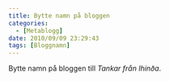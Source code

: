 ```yaml
---
title: Bytte namn på bloggen
categories:
  - [Metablogg]
date: 2010/09/09 23:29:43
tags: [Bloggnamn]
---
```

Bytte namn på bloggen till _Tankar från Ihinða_.
